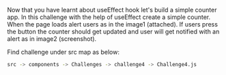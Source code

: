 Now that you have learnt about useEffect hook let's build a simple counter app. In this challenge with the help of useEffect create a simple counter. When the page loads alert users as in the image1 (attached). If users press the button the counter should get updated and user will get notified with an alert as in image2 (screenshot).

Find challenge under src map as below:

```bash
src -> components -> Challenges -> challenge4 -> Challenge4.js
```
